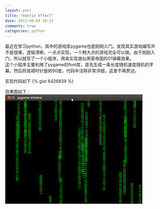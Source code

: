 ```yaml
---
layout: post
title: "matrix effect"
date: 2013-09-04 10:13
comments: true
categories: python
---
```


最近在学习python，其中的游戏库pygame也是刚刚入门。发现其实游戏编写并不是很难，逻辑清晰，一点点实现，一个稍大点的游戏完全可以做。由于刚刚入门，所以就写了一个小程序，用来实现类似黑客帝国的01弹幕效果。   
这个小程序主要利用了pygame的font库，首先生成一条长度随机速度随机的字幕，然后将其顺时针旋转90度，代码中注释非常详细，这里不再赘述。
<!--more-->

实现代码如下
{% gist 6426839 %}

效果图如下：
<img class="center" src="/images/program_shot/matrix.png" width="449" height="357" title="welcome" alt="welcome"> 
